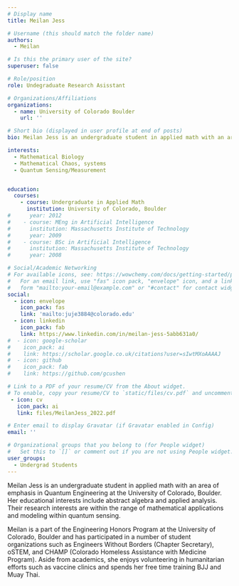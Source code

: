 ```yaml
---
# Display name
title: Meilan Jess

# Username (this should match the folder name)
authors:
  - Meilan

# Is this the primary user of the site?
superuser: false

# Role/position
role: Undegraduate Research Asisstant

# Organizations/Affiliations
organizations:
  - name: University of Colorado Boulder
    url: ''

# Short bio (displayed in user profile at end of posts)
bio: Meilan Jess is an undergraduate student in applied math with an area of emphasis in Quantum Engineering at the University of Colorado, Boulder.

interests:
  - Mathematical Biology
  - Mathematical Chaos, systems   
  - Quantum Sensing/Measurement 


education:
  courses:
    - course: Undergraduate in Applied Math
      institution: University of Colorado, Boulder
#      year: 2012
#    - course: MEng in Artificial Intelligence
#      institution: Massachusetts Institute of Technology
#      year: 2009
#    - course: BSc in Artificial Intelligence
#      institution: Massachusetts Institute of Technology
#      year: 2008

# Social/Academic Networking
# For available icons, see: https://wowchemy.com/docs/getting-started/page-builder/#icons
#   For an email link, use "fas" icon pack, "envelope" icon, and a link in the
#   form "mailto:your-email@example.com" or "#contact" for contact widget.
social:
  - icon: envelope
    icon_pack: fas
    link: 'mailto:juje3884@colorado.edu'
  - icon: linkedin
    icon_pack: fab
    link: https://www.linkedin.com/in/meilan-jess-5abb631a0/
#  - icon: google-scholar
#    icon_pack: ai
#    link: https://scholar.google.co.uk/citations?user=sIwtMXoAAAAJ
#  - icon: github
#    icon_pack: fab
#    link: https://github.com/gcushen

# Link to a PDF of your resume/CV from the About widget.
# To enable, copy your resume/CV to `static/files/cv.pdf` and uncomment the lines below.
 - icon: cv
   icon_pack: ai
   link: files/MeilanJess_2022.pdf

# Enter email to display Gravatar (if Gravatar enabled in Config)
email: ''

# Organizational groups that you belong to (for People widget)
#   Set this to `[]` or comment out if you are not using People widget.
user_groups:
  - Undergrad Students
---
```


Meilan Jess is an undergraduate student in applied math with an area of emphasis in Quantum Engineering at the University of Colorado, Boulder. Her educational interests include abstract algebra and applied analysis. Their research interests are within the range of mathematical applications and modeling within quantum sensing. 

Meilan is a part of the Engineering Honors Program at the University of Colorado, Boulder and has participated in a number of student organizations such as Engineers Without Borders (Chapter Secretary), oSTEM, and CHAMP (Colorado Homeless Assistance with Medicine Program). Aside from academics, she enjoys volunteering in humanitarian efforts such as vaccine clinics and spends her free time training BJJ and Muay Thai.
